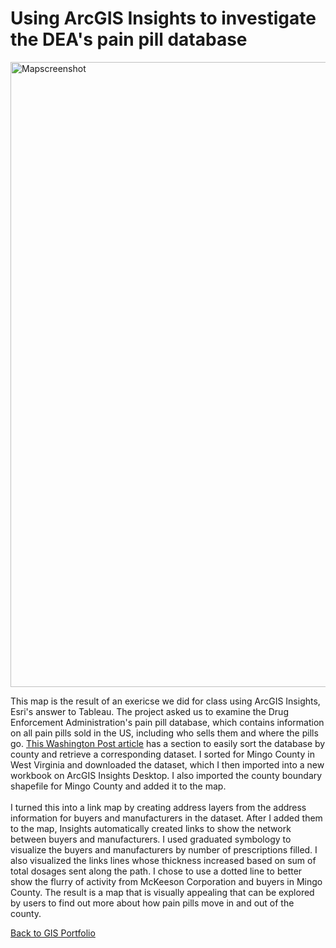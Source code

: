 # Using ArcGIS Insights to investigate the DEA's pain pill database

<img width="1000" alt="Mapscreenshot" src="https://user-images.githubusercontent.com/73584997/113980331-55222100-9814-11eb-8992-340b2ecbe98a.png">


This map is the result of an exericse we did for class using ArcGIS Insights, Esri's answer to Tableau. The project asked us to examine the Drug Enforcement Administration's pain pill database, which contains information on all pain pills sold in the US, including who sells them and where the pills go. [This Washington Post article](https://www.washingtonpost.com/graphics/2019/investigations/dea-pain-pill-database/) has a section to easily sort the database by county and retrieve a corresponding dataset. I sorted for Mingo County in West Virginia and downloaded the dataset, which I then imported into a new workbook on ArcGIS Insights Desktop.
I also imported the county boundary shapefile for Mingo County and added it to the map.  
&nbsp;  
I turned this into a link map by creating address layers from the address information for buyers and manufacturers in the dataset. After I added them to the map, Insights automatically created links to show the network between buyers and manufacturers. I used graduated symbology to visualize the buyers and manufacturers by number of prescriptions filled. I also visualized the links lines whose thickness increased based on sum of total dosages sent along the path. I chose to use a dotted line to better show the flurry of activity from McKeeson Corporation and buyers in Mingo County. 
The result is a map that is visually appealing that can be explored by users to find out more about how pain pills move in and out of the county. 
&nbsp;  

[Back to GIS Portfolio](README.md)
